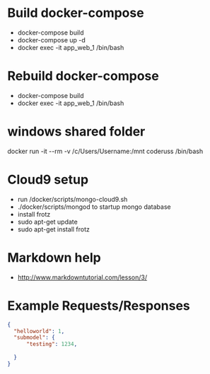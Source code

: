 # Build docker-compose
* docker-compose build
* docker-compose up -d
* docker exec -it app_web_1 /bin/bash

# Rebuild docker-compose
* docker-compose build
* docker exec -it app_web_1 /bin/bash

# windows shared folder
docker run -it --rm -v /c/Users/Username:/mnt coderuss /bin/bash


# Cloud9 setup
* run /docker/scripts/mongo-cloud9.sh
* ./docker/scripts/mongod to startup mongo database
* install frotz
* sudo apt-get update
* sudo apt-get install frotz


# Markdown help
* http://www.markdowntutorial.com/lesson/3/

# Example Requests/Responses
```json
{
  "helloworld": 1,
  "submodel": {
      "testing": 1234,
      
  }
}
```